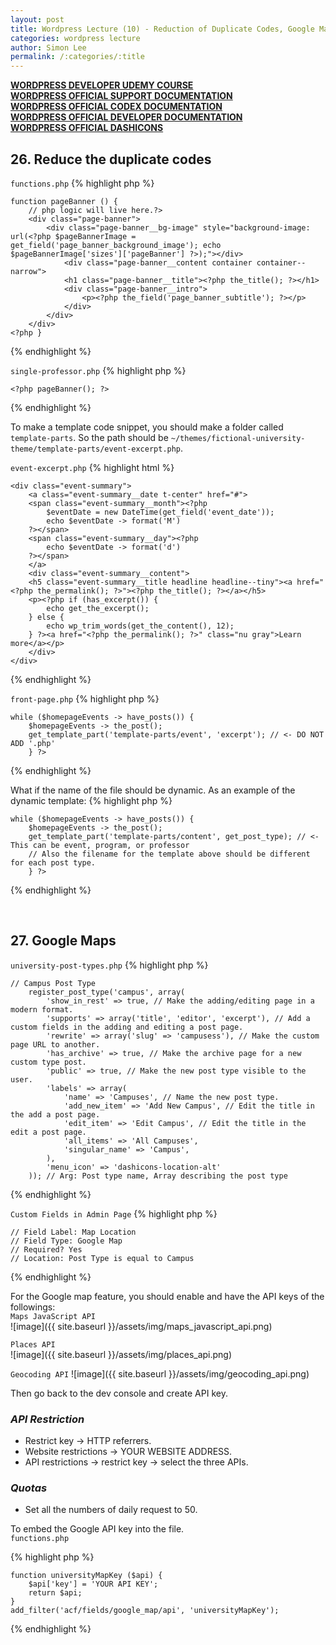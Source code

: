 ```yaml
---
layout: post
title: Wordpress Lecture (10) - Reduction of Duplicate Codes, Google Maps
categories: wordpress lecture
author: Simon Lee
permalink: /:categories/:title
---
```


<strong>[WORDPRESS DEVELOPER UDEMY COURSE][wp-udemy]</strong>  
<strong>[WORDPRESS OFFICIAL SUPPORT DOCUMENTATION][wp-support]</strong>  
<strong>[WORDPRESS OFFICIAL CODEX DOCUMENTATION][wp-codex]</strong>  
<strong>[WORDPRESS OFFICIAL DEVELOPER DOCUMENTATION][wp-dev]</strong>  
<strong>[WORDPRESS OFFICIAL DASHICONS][wp-dashicons]</strong>

## 26. Reduce the duplicate codes

`functions.php`
{% highlight php %}

    function pageBanner () {
        // php logic will live here.?>
        <div class="page-banner">
            <div class="page-banner__bg-image" style="background-image: url(<?php $pageBannerImage = get_field('page_banner_background_image'); echo $pageBannerImage['sizes']['pageBanner'] ?>);"></div>
                <div class="page-banner__content container container--narrow">
                <h1 class="page-banner__title"><?php the_title(); ?></h1>
                <div class="page-banner__intro">
                    <p><?php the_field('page_banner_subtitle'); ?></p>
                </div>
            </div>
        </div>
    <?php }

{% endhighlight %}

`single-professor.php`
{% highlight php %}

    <?php pageBanner(); ?>

{% endhighlight %}

To make a template code snippet, you should make a folder called `template-parts`.
So the path should be `~/themes/fictional-university-theme/template-parts/event-excerpt.php`.

`event-excerpt.php`
{% highlight html %}

    <div class="event-summary">
        <a class="event-summary__date t-center" href="#">
        <span class="event-summary__month"><?php
            $eventDate = new DateTime(get_field('event_date'));
            echo $eventDate -> format('M')
        ?></span>
        <span class="event-summary__day"><?php
            echo $eventDate -> format('d')
        ?></span>
        </a>
        <div class="event-summary__content">
        <h5 class="event-summary__title headline headline--tiny"><a href="<?php the_permalink(); ?>"><?php the_title(); ?></a></h5>
        <p><?php if (has_excerpt()) {
            echo get_the_excerpt();
        } else {
            echo wp_trim_words(get_the_content(), 12);
        } ?><a href="<?php the_permalink(); ?>" class="nu gray">Learn more</a></p>
        </div>
    </div>

{% endhighlight %}

`front-page.php`
{% highlight php %}

    while ($homepageEvents -> have_posts()) {
        $homepageEvents -> the_post();
        get_template_part('template-parts/event', 'excerpt'); // <- DO NOT ADD '.php'
        } ?>

{% endhighlight %}

What if the name of the file should be dynamic. As an example of the dynamic template:
{% highlight php %}

    while ($homepageEvents -> have_posts()) {
        $homepageEvents -> the_post();
        get_template_part('template-parts/content', get_post_type); // <- This can be event, program, or professor
        // Also the filename for the template above should be different for each post type.
        } ?>

{% endhighlight %}

<br>

## 27. Google Maps

`university-post-types.php`
{% highlight php %}

    // Campus Post Type
        register_post_type('campus', array(
            'show_in_rest' => true, // Make the adding/editing page in a modern format.
            'supports' => array('title', 'editor', 'excerpt'), // Add a custom fields in the adding and editing a post page.
            'rewrite' => array('slug' => 'campusess'), // Make the custom page URL to another.
            'has_archive' => true, // Make the archive page for a new custom type post.
            'public' => true, // Make the new post type visible to the user.
            'labels' => array(
                'name' => 'Campuses', // Name the new post type.
                'add_new_item' => 'Add New Campus', // Edit the title in the add a post page.
                'edit_item' => 'Edit Campus', // Edit the title in the edit a post page.
                'all_items' => 'All Campuses',
                'singular_name' => 'Campus',
            ),
            'menu_icon' => 'dashicons-location-alt'
        )); // Arg: Post type name, Array describing the post type

{% endhighlight %}

`Custom Fields in Admin Page`
{% highlight php %}

    // Field Label: Map Location
    // Field Type: Google Map
    // Required? Yes
    // Location: Post Type is equal to Campus

{% endhighlight %}

For the Google map feature, you should enable and have the API keys of the followings:  
`Maps JavaScript API`  
![image]({{ site.baseurl }}/assets/img/maps_javascript_api.png)

`Places API`  
![image]({{ site.baseurl }}/assets/img/places_api.png)

`Geocoding API`
![image]({{ site.baseurl }}/assets/img/geocoding_api.png)

Then go back to the dev console and create API key.

<h3><strong><i>API Restriction</i></strong></h3>

- Restrict key -> HTTP referrers.
- Website restrictions -> YOUR WEBSITE ADDRESS.
- API restrictions -> restrict key -> select the three APIs.

<h3><strong><i>Quotas</i></strong></h3>

- Set all the numbers of daily request to 50.

To embed the Google API key into the file.  
`functions.php`

{% highlight php %}

    function universityMapKey ($api) {
        $api['key'] = 'YOUR API KEY';
        return $api;
    }
    add_filter('acf/fields/google_map/api', 'universityMapKey');

{% endhighlight %}

<br>
<br>
<br>

[wp-udemy]: https://www.udemy.com/course/become-a-wordpress-developer-php-javascript/learn/lecture/6896262?start=0#overview
[wp-support]: https://wordpress.org/support/
[wp-codex]: https://codex.wordpress.org/
[wp-dev]: https://developer.wordpress.org/
[wp-dashicons]: https://developer.wordpress.org/resource/dashicons/#star-half
